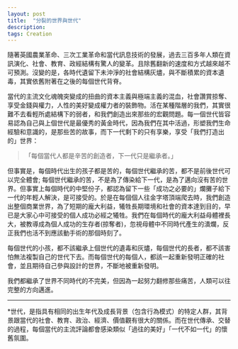 ```yaml
---
layout: post
title:  "分裂的世界與世代"
description:
tags: Creation
---
```


隨著英國農業革命、三次工業革命和當代訊息技術的發展，過去三百多年人類在資訊演化、社會、教育、政經結構有驚人的變革。且除舊翻新的速度和方式越來越不可預測。沒變的是，各時代遺留下未沖淨的社會結構灰燼，與不斷積累的資本遺毒，其實依舊附著在之後的每個世代背脊。

當代的主流文化魂魄突變成的扭曲的資本主義與極端主義的混血，社會讚賞掠奪、享受金錢與權力，人性的美好變成權力者的裝飾物。活在某種階層的我們，其實很難不去看輕所處結構下的弱者，和我們創造出來那些的宏觀問題。每一個世代皆容易認為自己與上個世代是最優秀的黃金時代，因為我們在其中活過，形塑我們生命經驗和意識的，是那些苦的故事，而下一代剩下的只有享樂，享受「我們打造出的」世界：


>「每個當代人都是辛苦的創造者，下一代只是繼承者。」


但事實是，每個時代出生的孩子都是苦的，每個世代繼承的苦，都不是前後世代可以完全體會; 每個世代繼承的苦，不是為了傳染給下一代，是為了邁向沒有苦的世界。但事實上每個時代的中堅份子，都認為留下一些「成功之必要的」爛攤子給下一代的年輕人解決，是可接受的。於是在每個個人往金字塔頂端爬去時，我們創造出整個商業世界，為了短期的龐大利益，犧牲長期環境和社會的資本達到目的，早已是大家心中可接受的個人成功必經之犧牲。我們在每個時代的龐大利益母體裡長大，被教導成為個人成功的生存者(掠奪者)，忽視母體中不同時代產生的潰爛，反正我們也活不到應該動手術的那個時刻了。

每個世代的小孩，都不該繼承上個世代的遺毒和灰燼，每個世代的長者，都不該害怕無法複製自己的世代下去。而每個世代的每個人，都該一起重新發明正確的社會，並且期待自己參與設計的世界，不斷地被重新發明。

我們都繼承了世界不同時代的不完美，但因為一起努力翻修那些痛苦，人類可以往完整的方向邁進。

---

*世代，是指具有相同的出生年代及成長背景（包含行為模式）的特定人群，其背景跟當代的社會、教育、政治、經濟、價值觀有很大的關係。而在世代傳承、交替的過程，每個當代的主流評論都會感染類似「過往的美好」「一代不如一代」的懷舊氛圍。
